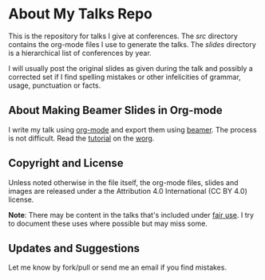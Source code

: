 About My Talks Repo
===================

This is the repository for talks I give at conferences. The *src*
directory contains the org-mode files I use to generate the talks. The
*slides* directory is a hierarchical list of conferences by year.

I will usually post the original slides as given during the talk and
possibly a corrected set if I find spelling mistakes or other
infelicities of grammar, usage, punctuation or facts.

About Making Beamer Slides in Org-mode
--------------------------------------

I write my talk using [org-mode](http://orgmode.org) and export them
using [beamer](https://en.wikipedia.org/wiki/Beamer_(LaTeX)). The
process is not difficult. Read the
[tutorial](http://orgmode.org/worg/exporters/beamer/tutorial.html) on
the [worg](http://orgmode.org/worg/).

Copyright and License
---------------------

Unless noted otherwise in the file itself, the org-mode files, slides
and images are released under a the Attribution 4.0 International (CC
BY 4.0) license.

**Note**: There may be content in the talks that's included under
  [fair use](https://en.wikipedia.org/wiki/Fair_use). I try to
  document these uses where possible but may miss some.

Updates and Suggestions
-----------------------

Let me know by fork/pull or send me an email if you find mistakes.

